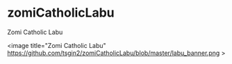 # zomiCatholicLabu
Zomi Catholic Labu

<image title="Zomi Catholic Labu" https://github.com/tsgin2/zomiCatholicLabu/blob/master/labu_banner.png >
